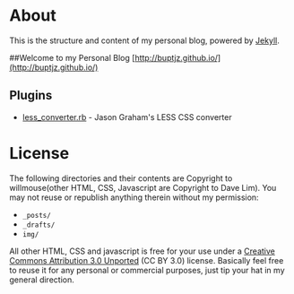 # About
 
This is the structure and content of my personal blog, powered by [Jekyll][1]. 

##Welcome to my Personal Blog
[http://buptjz.github.io/](http://buptjz.github.io/)

## Plugins
* [less_converter.rb][2] - Jason Graham's LESS CSS converter 

# License

The following directories and their contents are Copyright to willmouse(other HTML, CSS, Javascript are Copyright to Dave Lim). You may not reuse or republish anything therein without my permission:

* `_posts/` 
* `_drafts/`
* `img/`

All other HTML, CSS and javascript is free for your use under a [Creative Commons Attribution 3.0 Unported][3] (CC BY 3.0) license. Basically feel free to reuse it for any personal or commercial purposes, just tip your hat in my general direction. 

[1]:http://github.com/mojombo/jekyll
[2]:https://gist.github.com/639920/
[3]:http://creativecommons.org/licenses/by/3.0/
 
